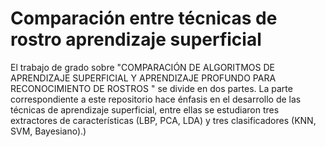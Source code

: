 # Comparación entre técnicas de rostro aprendizaje superficial
El trabajo de grado sobre "COMPARACIÓN DE ALGORITMOS DE APRENDIZAJE SUPERFICIAL Y APRENDIZAJE PROFUNDO PARA RECONOCIMIENTO DE ROSTROS " se divide en dos partes. La parte correspondiente a  este repositorio hace énfasis en el desarrollo de las técnicas de aprendizaje superficial, entre ellas se estudiaron tres extractores de características (LBP, PCA, LDA) y tres clasificadores (KNN, SVM, Bayesiano).)    
